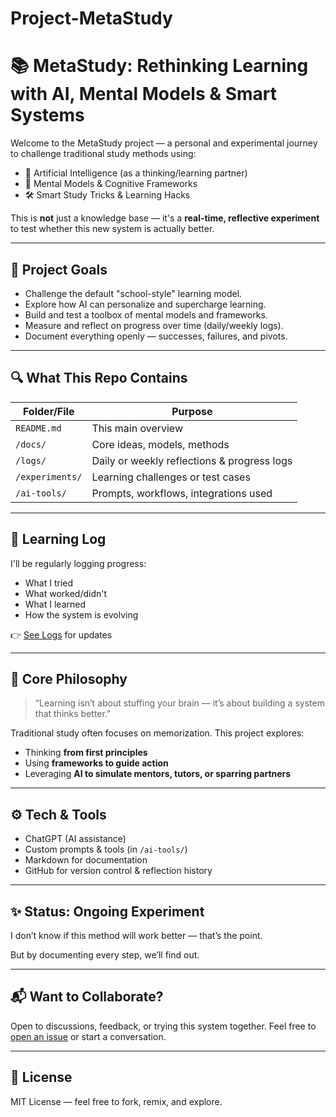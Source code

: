 # Project-MetaStudy

# 📚 MetaStudy: Rethinking Learning with AI, Mental Models & Smart Systems

Welcome to the MetaStudy project — a personal and experimental journey to challenge traditional study methods using:
- 🤖 Artificial Intelligence (as a thinking/learning partner)
- 🧠 Mental Models & Cognitive Frameworks
- 🛠️ Smart Study Tricks & Learning Hacks

This is **not** just a knowledge base — it's a **real-time, reflective experiment** to test whether this new system is actually better.

---

## 🧭 Project Goals

- Challenge the default "school-style" learning model.
- Explore how AI can personalize and supercharge learning.
- Build and test a toolbox of mental models and frameworks.
- Measure and reflect on progress over time (daily/weekly logs).
- Document everything openly — successes, failures, and pivots.

---

## 🔍 What This Repo Contains

| Folder/File      | Purpose |
|------------------|---------|
| `README.md`      | This main overview |
| `/docs/`         | Core ideas, models, methods |
| `/logs/`         | Daily or weekly reflections & progress logs |
| `/experiments/`  | Learning challenges or test cases |
| `/ai-tools/`     | Prompts, workflows, integrations used |

---

## 📅 Learning Log

I'll be regularly logging progress:
- What I tried
- What worked/didn't
- What I learned
- How the system is evolving

👉 [See Logs](./logs/) for updates

---

## 📐 Core Philosophy

> “Learning isn’t about stuffing your brain — it’s about building a system that thinks better.”

Traditional study often focuses on memorization. This project explores:
- Thinking **from first principles**
- Using **frameworks to guide action**
- Leveraging **AI to simulate mentors, tutors, or sparring partners**

---

## ⚙️ Tech & Tools

- ChatGPT (AI assistance)
- Custom prompts & tools (in `/ai-tools/`)
- Markdown for documentation
- GitHub for version control & reflection history

---

## ✨ Status: Ongoing Experiment

I don’t know if this method will work better — that’s the point.

But by documenting every step, we’ll find out.

---

## 📬 Want to Collaborate?

Open to discussions, feedback, or trying this system together. Feel free to [open an issue](https://github.com/limitlesser-dev/Project-MetaStudy/issues) or start a conversation.

---

## 📄 License

MIT License — feel free to fork, remix, and explore.
